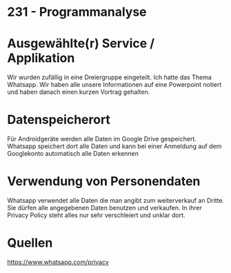 # 231 - Programmanalyse

# Ausgewählte(r) Service / Applikation

Wir wurden zufällig in eine Dreiergruppe eingeteilt. Ich hatte das Thema Whatsapp. 
Wir haben alle unsere Informationen auf eine Powerpoint notiert und haben danach einen kurzen Vortrag gehalten.

# Datenspeicherort

Für Androidgeräte werden alle Daten im Google Drive gespeichert. 
Whatsapp speichert dort alle Daten und kann bei einer Anmeldung auf dem Googlekonto automatisch alle Daten erkennen

# Verwendung von Personendaten

Whatsapp verwendet alle Daten die man angibt zum weiterverkauf an Dritte. Sie dürfen alle angegebenen Daten benutzen und verkaufen. 
In ihrer Privacy Policy steht alles nur sehr verschleiert und unklar dort.

# Quellen
https://www.whatsapp.com/privacy
